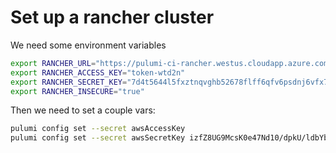# Set up a rancher cluster

We need some environment variables

```bash
export RANCHER_URL="https://pulumi-ci-rancher.westus.cloudapp.azure.com/v3"
export RANCHER_ACCESS_KEY="token-wtd2n"
export RANCHER_SECRET_KEY="7d4t5644l5fxztnqvghb52678flff6qfv6psdnj6vfx7t2kg52479c"
export RANCHER_INSECURE="true"
```

Then we need to set a couple vars:

```bash
pulumi config set --secret awsAccessKey
pulumi config set --secret awsSecretKey izfZ8UG9McsK0e47Nd10/dpkU/ldbYbeIGtKs9cX
```
